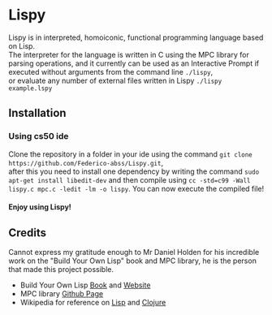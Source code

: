 # Lispy
Lispy is in interpreted, homoiconic, functional programming language based on Lisp. <br>
The interpreter for the language is written in C using the MPC library for parsing operations, and it currently can be used as 
an Interactive Prompt if executed without arguments from the command line `./lispy`, <br>
or evaluate any number of external files written in Lispy `./lispy example.lspy`

## Installation

### Using cs50 ide 
Clone the repository in a folder in your ide using the command `git clone https://github.com/Federico-abss/Lispy.git`, <br> after this you need to install one dependency by writing the command `sudo apt-get install libedit-dev` and then compile using `cc -std=c99 -Wall lispy.c mpc.c -ledit -lm -o lispy`. You can now execute the compiled file!
#### Enjoy using Lispy!

## Credits
Cannot express my gratitude enough to Mr Daniel Holden for his incredible work on the "Build Your Own Lisp" book and MPC library, 
he is the person that made this project possible.  

* Build Your Own Lisp [Book](https://www.amazon.com/Build-Your-Own-Lisp-Programming/dp/1501006622) and [Website](http://www.buildyourownlisp.com/)
* MPC library [Github Page](https://github.com/orangeduck/mpc)
* Wikipedia for reference on [Lisp](https://en.wikipedia.org/wiki/Lisp_(programming_language)) and [Clojure](https://en.wikipedia.org/wiki/Clojure)
